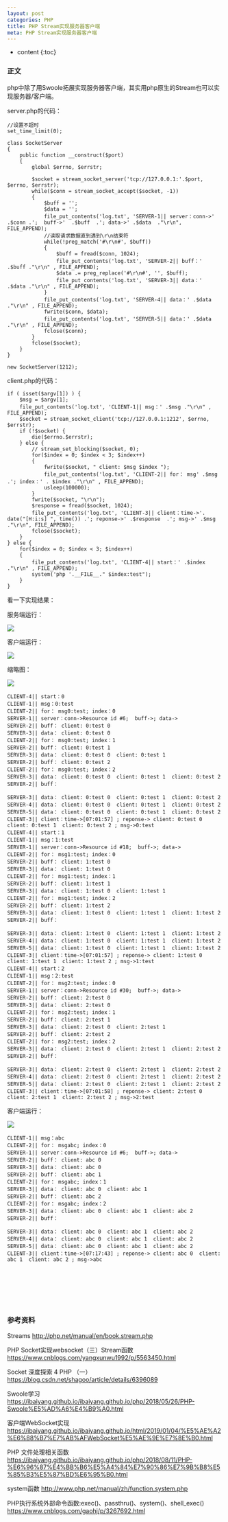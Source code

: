 ```yaml
---
layout: post
categories: PHP
title: PHP Stream实现服务器客户端
meta: PHP Stream实现服务器客户端
---
```

* content
{:toc}

### 正文

php中除了用Swoole拓展实现服务器客户端，其实用php原生的Stream也可以实现服务器/客户端。

server.php的代码：

```
//设置不超时
set_time_limit(0);

class SocketServer
{
    public function __construct($port)
    {
        global $errno, $errstr;

        $socket = stream_socket_server('tcp://127.0.0.1:'.$port, $errno, $errstr);
        while($conn = stream_socket_accept($socket, -1))
        {
            $buff = '';
            $data = '';
            file_put_contents('log.txt', 'SERVER-1|| server：conn->' .$conn .';  buff->'  .$buff  .'; data->' .$data  ."\r\n", FILE_APPEND);
            //读取请求数据直到遇到\r\n结束符
            while(!preg_match('#\r\n#', $buff))
            {
                $buff = fread($conn, 1024);
                file_put_contents('log.txt', 'SERVER-2|| buff：' .$buff ."\r\n" , FILE_APPEND);
                $data .= preg_replace('#\r\n#', '', $buff);
                file_put_contents('log.txt', 'SERVER-3|| data：' .$data ."\r\n" , FILE_APPEND);
            }
            file_put_contents('log.txt', 'SERVER-4|| data：' .$data ."\r\n" , FILE_APPEND);
            fwrite($conn, $data);
            file_put_contents('log.txt', 'SERVER-5|| data：' .$data ."\r\n" , FILE_APPEND);
            fclose($conn);
        }
        fclose($socket);
    }
}

new SocketServer(1212);
```

client.php的代码：

```
if ( isset($argv[1]) ) {
    $msg = $argv[1];
    file_put_contents('log.txt', 'CLIENT-1|| msg：' .$msg ."\r\n" , FILE_APPEND);
    $socket = stream_socket_client('tcp://127.0.0.1:1212', $errno, $errstr);
    if (!$socket) {
        die($errno.$errstr);
    } else {
        // stream_set_blocking($socket, 0);
        for($index = 0; $index < 3; $index++)
        {
            fwrite($socket, " client: $msg $index ");
            file_put_contents('log.txt', 'CLIENT-2|| for： msg' .$msg  .'; index：' . $index ."\r\n" , FILE_APPEND);
            usleep(100000);
        }
        fwrite($socket, "\r\n");
        $response = fread($socket, 1024);
        file_put_contents('log.txt', 'CLIENT-3|| client：time->'. date("[H:i:s] ", time()) .'; reponse->' .$response  .'; msg->' .$msg ."\r\n", FILE_APPEND);
        fclose($socket);
    }
} else {
    for($index = 0; $index < 3; $index++)
    {
        file_put_contents('log.txt', 'CLIENT-4|| start：' .$index ."\r\n" , FILE_APPEND);
        system('php '.__FILE__." $index:test");
    }
}
```

看一下实现结果：

服务端运行：

![](https://raw.githubusercontent.com/iBaiYang/PictureWareroom/master/20190114/20190114150405.jpg)

客户端运行：

![](https://raw.githubusercontent.com/iBaiYang/PictureWareroom/master/20190114/20190114150432.jpg)

缩略图：

![](http://s9.sinaimg.cn/mw690/001XbchKzy7kZxJHsPm78)

```
CLIENT-4|| start：0
CLIENT-1|| msg：0:test
CLIENT-2|| for： msg0:test; index：0
SERVER-1|| server：conn->Resource id #6;  buff->; data->
SERVER-2|| buff： client: 0:test 0 
SERVER-3|| data： client: 0:test 0 
CLIENT-2|| for： msg0:test; index：1
SERVER-2|| buff： client: 0:test 1 
SERVER-3|| data： client: 0:test 0  client: 0:test 1 
SERVER-2|| buff： client: 0:test 2 
CLIENT-2|| for： msg0:test; index：2
SERVER-3|| data： client: 0:test 0  client: 0:test 1  client: 0:test 2 
SERVER-2|| buff：

SERVER-3|| data： client: 0:test 0  client: 0:test 1  client: 0:test 2 
SERVER-4|| data： client: 0:test 0  client: 0:test 1  client: 0:test 2 
SERVER-5|| data： client: 0:test 0  client: 0:test 1  client: 0:test 2 
CLIENT-3|| client：time->[07:01:57] ; reponse-> client: 0:test 0  client: 0:test 1  client: 0:test 2 ; msg->0:test
CLIENT-4|| start：1
CLIENT-1|| msg：1:test
SERVER-1|| server：conn->Resource id #18;  buff->; data->
CLIENT-2|| for： msg1:test; index：0
SERVER-2|| buff： client: 1:test 0 
SERVER-3|| data： client: 1:test 0 
CLIENT-2|| for： msg1:test; index：1
SERVER-2|| buff： client: 1:test 1 
SERVER-3|| data： client: 1:test 0  client: 1:test 1 
CLIENT-2|| for： msg1:test; index：2
SERVER-2|| buff： client: 1:test 2 
SERVER-3|| data： client: 1:test 0  client: 1:test 1  client: 1:test 2 
SERVER-2|| buff：

SERVER-3|| data： client: 1:test 0  client: 1:test 1  client: 1:test 2 
SERVER-4|| data： client: 1:test 0  client: 1:test 1  client: 1:test 2 
SERVER-5|| data： client: 1:test 0  client: 1:test 1  client: 1:test 2 
CLIENT-3|| client：time->[07:01:57] ; reponse-> client: 1:test 0  client: 1:test 1  client: 1:test 2 ; msg->1:test
CLIENT-4|| start：2
CLIENT-1|| msg：2:test
CLIENT-2|| for： msg2:test; index：0
SERVER-1|| server：conn->Resource id #30;  buff->; data->
SERVER-2|| buff： client: 2:test 0 
SERVER-3|| data： client: 2:test 0 
CLIENT-2|| for： msg2:test; index：1
SERVER-2|| buff： client: 2:test 1 
SERVER-3|| data： client: 2:test 0  client: 2:test 1 
SERVER-2|| buff： client: 2:test 2 
CLIENT-2|| for： msg2:test; index：2
SERVER-3|| data： client: 2:test 0  client: 2:test 1  client: 2:test 2 
SERVER-2|| buff：

SERVER-3|| data： client: 2:test 0  client: 2:test 1  client: 2:test 2 
SERVER-4|| data： client: 2:test 0  client: 2:test 1  client: 2:test 2 
SERVER-5|| data： client: 2:test 0  client: 2:test 1  client: 2:test 2 
CLIENT-3|| client：time->[07:01:58] ; reponse-> client: 2:test 0  client: 2:test 1  client: 2:test 2 ; msg->2:test
```

客户端运行：

![](https://raw.githubusercontent.com/iBaiYang/PictureWareroom/master/20190114/20190114151758.jpg)

```
CLIENT-1|| msg：abc
CLIENT-2|| for： msgabc; index：0
SERVER-1|| server：conn->Resource id #6;  buff->; data->
SERVER-2|| buff： client: abc 0 
SERVER-3|| data： client: abc 0 
SERVER-2|| buff： client: abc 1 
CLIENT-2|| for： msgabc; index：1
SERVER-3|| data： client: abc 0  client: abc 1 
SERVER-2|| buff： client: abc 2 
CLIENT-2|| for： msgabc; index：2
SERVER-3|| data： client: abc 0  client: abc 1  client: abc 2 
SERVER-2|| buff：

SERVER-3|| data： client: abc 0  client: abc 1  client: abc 2 
SERVER-4|| data： client: abc 0  client: abc 1  client: abc 2 
SERVER-5|| data： client: abc 0  client: abc 1  client: abc 2 
CLIENT-3|| client：time->[07:17:43] ; reponse-> client: abc 0  client: abc 1  client: abc 2 ; msg->abc
```

<br/><br/><br/><br/><br/>
### 参考资料

Streams <http://php.net/manual/en/book.stream.php>

PHP Socket实现websocket（三）Stream函数 <https://www.cnblogs.com/yangxunwu1992/p/5563450.html>

Socket 深度探索 4 PHP （一） <https://blog.csdn.net/shagoo/article/details/6396089>

Swoole学习 <https://ibaiyang.github.io/ibaiyang.github.io/php/2018/05/26/PHP-Swoole%E5%AD%A6%E4%B9%A0.html>

客户端WebSocket实现 <https://ibaiyang.github.io/ibaiyang.github.io/html/2019/01/04/%E5%AE%A2%E6%88%B7%E7%AB%AFWebSocket%E5%AE%9E%E7%8E%B0.html>

PHP 文件处理相关函数 <https://ibaiyang.github.io/ibaiyang.github.io/php/2018/08/11/PHP-%E6%96%87%E4%BB%B6%E5%A4%84%E7%90%86%E7%9B%B8%E5%85%B3%E5%87%BD%E6%95%B0.html>

system函数 <http://www.php.net/manual/zh/function.system.php>

PHP执行系统外部命令函数:exec()、passthru()、system()、shell_exec() <https://www.cnblogs.com/gaohj/p/3267692.html>









